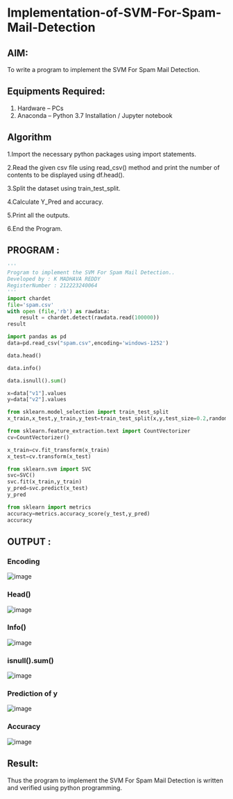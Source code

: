 # Implementation-of-SVM-For-Spam-Mail-Detection

## AIM:
To write a program to implement the SVM For Spam Mail Detection.

## Equipments Required:
1. Hardware – PCs
2. Anaconda – Python 3.7 Installation / Jupyter notebook

## Algorithm
1.Import the necessary python packages using import statements.

2.Read the given csv file using read_csv() method and print the number of contents to be displayed using df.head().

3.Split the dataset using train_test_split.

4.Calculate Y_Pred and accuracy.

5.Print all the outputs.

6.End the Program.
## PROGRAM :
```python
'''
Program to implement the SVM For Spam Mail Detection..
Developed by : K MADHAVA REDDY
RegisterNumber : 212223240064
'''
import chardet
file='spam.csv'
with open (file,'rb') as rawdata:
    result = chardet.detect(rawdata.read(100000))
result

import pandas as pd
data=pd.read_csv("spam.csv",encoding='windows-1252')

data.head()

data.info()

data.isnull().sum()

x=data["v1"].values
y=data["v2"].values

from sklearn.model_selection import train_test_split
x_train,x_test,y_train,y_test=train_test_split(x,y,test_size=0.2,random_state=0)

from sklearn.feature_extraction.text import CountVectorizer
cv=CountVectorizer()

x_train=cv.fit_transform(x_train)
x_test=cv.transform(x_test)

from sklearn.svm import SVC
svc=SVC()
svc.fit(x_train,y_train)
y_pred=svc.predict(x_test)
y_pred

from sklearn import metrics
accuracy=metrics.accuracy_score(y_test,y_pred)
accuracy

```

## OUTPUT :
### Encoding
![image](https://github.com/Madhavareddy09/Implementation-of-SVM-For-Spam-Mail-Detection/assets/145742470/65935976-e3c8-40ce-a32d-afc3f87d77d6)

### Head()
![image](https://github.com/Madhavareddy09/Implementation-of-SVM-For-Spam-Mail-Detection/assets/145742470/e275e762-2027-41fd-85f9-eab7f494fc90)

### Info()
![image](https://github.com/Madhavareddy09/Implementation-of-SVM-For-Spam-Mail-Detection/assets/145742470/1bae5c66-c39f-4c4c-8921-5a1e43af5eec)

### isnull().sum()
![image](https://github.com/Madhavareddy09/Implementation-of-SVM-For-Spam-Mail-Detection/assets/145742470/d5c41095-dfce-465b-84d5-5c27b54a69b5)

### Prediction of y
![image](https://github.com/Madhavareddy09/Implementation-of-SVM-For-Spam-Mail-Detection/assets/145742470/95704d37-5457-4602-8aee-277821111fbf)

### Accuracy
![image](https://github.com/Madhavareddy09/Implementation-of-SVM-For-Spam-Mail-Detection/assets/145742470/fc1e1365-a570-4e2f-823c-31d1c38be700)



## Result:
Thus the program to implement the SVM For Spam Mail Detection is written and verified using python programming.
